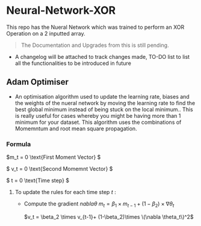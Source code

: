 # Neural-Network-XOR
This repo has the Nueral Network which was trained to perform an XOR Operation on a 2 inputted array. 
> The Documentation and Upgrades from this is still pending.

- A changelog will be attached to track changes made, TO-DO list to list all the functionalities to be introduced in future 

## Adam Optimiser 
- An optimisation algorithm used to update the learning rate, biases and the weights of the nueral network by moving the learning rate to find the best global minimum instead of being stuck on the local minimum.. This is really useful for cases whereby you might be having more than 1 minimum for your dataset. This algorithm uses the combinations of Momemntum and root mean square propagation.
### Formula
$m_t = 0   \text{First Moment Vector}  $

$ v_t = 0   \text{Second Momemnt Vector} $

$ t = 0  \text{Time step} $

1. To update the rules for each time step $t$ :
   - Compute the gradient $nabla \theta$
        $m_t = \beta_1 \times m_{t-1} +(1-\beta_2)\times \nabla \theta_t$

   
        $v_t = \beta_2 \times v_{t-1}+ (1-\beta_2)\times \(\nabla \theta_t\)^2$
